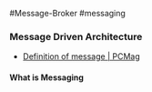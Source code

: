 #Message-Broker #messaging

### Message Driven Architecture

* [Definition of message | PCMag](https://www.pcmag.com/encyclopedia/term/message)

#### What is Messaging
